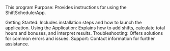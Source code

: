 
This program Purpose: Provides instructions for using the ShiftSchedulerApp.

Getting Started: Includes installation steps and how to launch the application.
Using the Application: Explains how to add shifts, calculate total hours and bonuses, and interpret results.
Troubleshooting: Offers solutions for common errors and issues.
Support: Contact information for further assistance.
